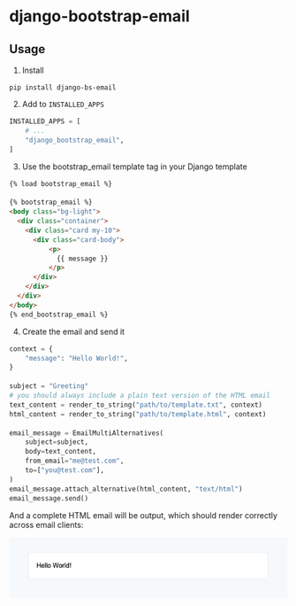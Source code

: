 # django-bootstrap-email

## Usage

1. Install

```shell
pip install django-bs-email
```

2. Add to `INSTALLED_APPS`

```python
INSTALLED_APPS = [
    # ...
    "django_bootstrap_email",
]
```

3. Use the bootstrap_email template tag in your Django template

```html
{% load bootstrap_email %}

{% bootstrap_email %}
<body class="bg-light">
  <div class="container">
    <div class="card my-10">
      <div class="card-body">
          <p>
            {{ message }}
          </p>
      </div>
    </div>
  </div>
</body>
{% end_bootstrap_email %}
```

4. Create the email and send it

```python
context = {
    "message": "Hello World!",
}

subject = "Greeting"
# you should always include a plain text version of the HTML email
text_content = render_to_string("path/to/template.txt", context)
html_content = render_to_string("path/to/template.html", context)

email_message = EmailMultiAlternatives(
    subject=subject,
    body=text_content,
    from_email="me@test.com",
    to=["you@test.com"],
)
email_message.attach_alternative(html_content, "text/html")
email_message.send()
```

And a complete HTML email will be output, which should render correctly across email clients:

![Rendered HTML email example](https://raw.githubusercontent.com/jhthompson/django-bootstrap-email/main/example.png)